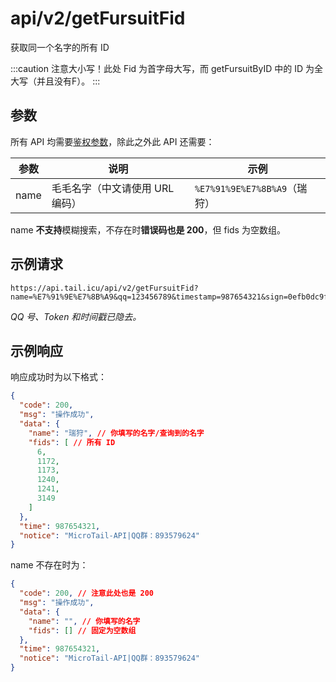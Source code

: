 # api/v2/getFursuitFid
获取同一个名字的所有 ID

:::caution
注意大小写！此处 Fid 为首字母大写，而 getFursuitByID 中的 ID 为全大写（并且没有F）。
:::

## 参数
所有 API 均需要[鉴权参数](/docs/misc/furbot/index#鉴权)，除此之外此 API 还需要：

| 参数 | 说明                            | 示例                         |
|------|---------------------------------|------------------------------|
| name | 毛毛名字（中文请使用 URL 编码） | `%E7%91%9E%E7%8B%A9`（瑞狩） |

name **不支持**模糊搜索，不存在时**错误码也是 200**，但 fids 为空数组。

## 示例请求
```
https://api.tail.icu/api/v2/getFursuitFid?name=%E7%91%9E%E7%8B%A9&qq=123456789&timestamp=987654321&sign=0efb0dc9f385acf9b255067d704eb97a
```
*QQ 号、Token 和时间戳已隐去。*

## 示例响应
响应成功时为以下格式：
```json
{
  "code": 200,
  "msg": "操作成功",
  "data": {
    "name": "瑞狩", // 你填写的名字/查询到的名字
    "fids": [ // 所有 ID
      6,
      1172,
      1173,
      1240,
      1241,
      3149
    ]
  },
  "time": 987654321,
  "notice": "MicroTail-API|QQ群：893579624"
}
```

name 不存在时为：
```json
{
  "code": 200, // 注意此处也是 200
  "msg": "操作成功",
  "data": {
    "name": "", // 你填写的名字
    "fids": [] // 固定为空数组
  },
  "time": 987654321,
  "notice": "MicroTail-API|QQ群：893579624"
}
```

